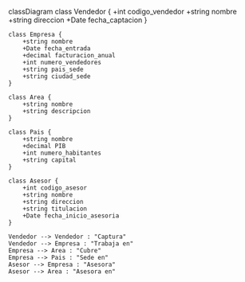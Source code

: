 classDiagram
    class Vendedor {
        +int codigo_vendedor
        +string nombre
        +string direccion
        +Date fecha_captacion
    }
    
    class Empresa {
        +string nombre
        +Date fecha_entrada
        +decimal facturacion_anual
        +int numero_vendedores
        +string pais_sede
        +string ciudad_sede
    }
    
    class Area {
        +string nombre
        +string descripcion
    }

    class Pais {
        +string nombre
        +decimal PIB
        +int numero_habitantes
        +string capital
    }

    class Asesor {
        +int codigo_asesor
        +string nombre
        +string direccion
        +string titulacion
        +Date fecha_inicio_asesoria
    }

    Vendedor --> Vendedor : "Captura"
    Vendedor --> Empresa : "Trabaja en"
    Empresa --> Area : "Cubre"
    Empresa --> Pais : "Sede en"
    Asesor --> Empresa : "Asesora"
    Asesor --> Area : "Asesora en"
